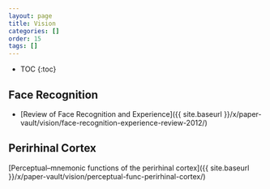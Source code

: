 ```yaml
---
layout: page
title: Vision
categories: []
order: 15
tags: []
---
```


* TOC
{:toc}

## Face Recognition
 * [Review of Face Recognition and Experience]({{ site.baseurl }}/x/paper-vault/vision/face-recognition-experience-review-2012/)



## Perirhinal Cortex
[Perceptual–mnemonic functions of the perirhinal cortex]({{ site.baseurl }}/x/paper-vault/vision/perceptual-func-perirhinal-cortex/)
